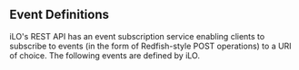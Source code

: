 ## Event Definitions

iLO's REST API has an event subscription service enabling clients to subscribe to events (in the form of Redfish-style POST operations) to a URI of choice.  The following events are defined by iLO.






